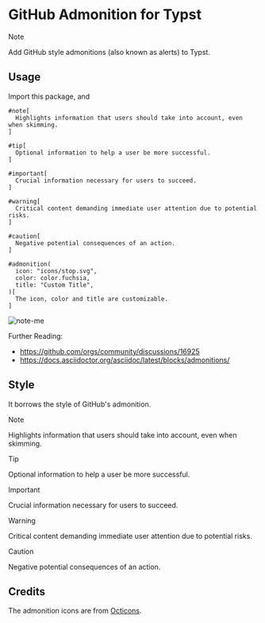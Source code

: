 # GitHub Admonition for Typst

> [!NOTE]
> Add GitHub style admonitions (also known as alerts) to Typst.

## Usage

Import this package, and

```typ
#note[
  Highlights information that users should take into account, even when skimming.
]

#tip[
  Optional information to help a user be more successful.
]

#important[
  Crucial information necessary for users to succeed.
]

#warning[
  Critical content demanding immediate user attention due to potential risks.
]

#caution[
  Negative potential consequences of an action.
]

#admonition(
  icon: "icons/stop.svg",
  color: color.fuchsia,
  title: "Custom Title",
)[
  The icon, color and title are customizable.
]
```

![note-me](https://github.com/FlandiaYingman/note-me/assets/9929037/639a62fa-f2f7-4d70-b922-29dc72372f46)

Further Reading: 

- https://github.com/orgs/community/discussions/16925
- https://docs.asciidoctor.org/asciidoc/latest/blocks/admonitions/

## Style

It borrows the style of GitHub's admonition.

> [!NOTE]  
> Highlights information that users should take into account, even when skimming.

> [!TIP]
> Optional information to help a user be more successful.

> [!IMPORTANT]  
> Crucial information necessary for users to succeed.

> [!WARNING]  
> Critical content demanding immediate user attention due to potential risks.

> [!CAUTION]
> Negative potential consequences of an action.

## Credits

The admonition icons are from [Octicons](https://github.com/primer/octicons).